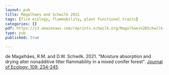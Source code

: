 ```yaml
---
layout: pub
title: Magalhaes and Schwilk 2021
tags: [fire ecology, flammability, plant functional traits]
categories: []
pdf: https://s3.amazonaws.com/reprints.schwilk.org/Magalhaes%2BSchwilk-2021.pdf
type: pub
published: true

---
```

de Magalhães, R.M. and D.W. Schwilk. 2021. "Moisture absorption and drying alter nonadditive litter flammability in a mixed conifer forest". [Journal of Ecology: 109: 234-245]( https://doi.org/10.1111/1365-2745.13467).
